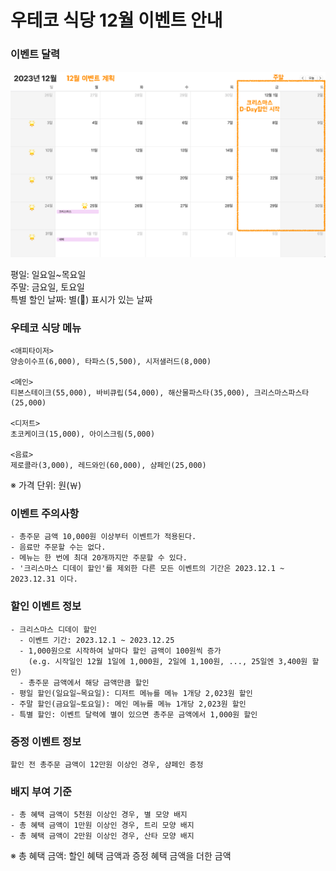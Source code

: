 # 우테코 식당 12월 이벤트 안내

### 이벤트 달력

![December Calendar](../image.png)

평일: 일요일~목요일  
주말: 금요일, 토요일  
특별 할인 날짜: 별(🌟) 표시가 있는 날짜

### 우테코 식당 메뉴

```
<애피타이저>
양송이수프(6,000), 타파스(5,500), 시저샐러드(8,000)

<메인>
티본스테이크(55,000), 바비큐립(54,000), 해산물파스타(35,000), 크리스마스파스타(25,000)

<디저트>
초코케이크(15,000), 아이스크림(5,000)

<음료>
제로콜라(3,000), 레드와인(60,000), 샴페인(25,000)
```

※ 가격 단위: 원(￦)

### 이벤트 주의사항

```
- 총주문 금액 10,000원 이상부터 이벤트가 적용된다.
- 음료만 주문할 수는 없다.
- 메뉴는 한 번에 최대 20개까지만 주문할 수 있다.
- '크리스마스 디데이 할인'를 제외한 다른 모든 이벤트의 기간은 2023.12.1 ~ 2023.12.31 이다.
```

### 할인 이벤트 정보

```
- 크리스마스 디데이 할인
  - 이벤트 기간: 2023.12.1 ~ 2023.12.25
  - 1,000원으로 시작하여 날마다 할인 금액이 100원씩 증가
	(e.g. 시작일인 12월 1일에 1,000원, 2일에 1,100원, ..., 25일엔 3,400원 할인)
  - 총주문 금액에서 해당 금액만큼 할인
- 평일 할인(일요일~목요일): 디저트 메뉴를 메뉴 1개당 2,023원 할인
- 주말 할인(금요일~토요일): 메인 메뉴를 메뉴 1개당 2,023원 할인
- 특별 할인: 이벤트 달력에 별이 있으면 총주문 금액에서 1,000원 할인
```

### 증정 이벤트 정보

```
할인 전 총주문 금액이 12만원 이상인 경우, 샴페인 증정
```

### 배지 부여 기준

```
- 총 혜택 금액이 5천원 이상인 경우, 별 모양 배지
- 총 혜택 금액이 1만원 이상인 경우, 트리 모양 배지
- 총 혜택 금액이 2만원 이상인 경우, 산타 모양 배지
```

※ 총 혜택 금액: 할인 혜택 금액과 증정 혜택 금액을 더한 금액

